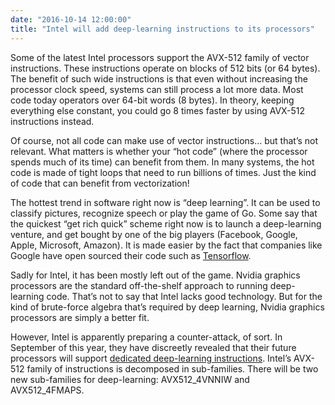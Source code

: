 ```yaml
---
date: "2016-10-14 12:00:00"
title: "Intel will add deep-learning instructions to its processors"
---
```




Some of the latest Intel processors support the AVX-512 family of vector instructions. These instructions operate on blocks of 512 bits (or 64 bytes). The benefit of such wide instructions is that even without increasing the processor clock speed, systems can still process a lot more data. Most code today operators over 64-bit words (8 bytes). In theory, keeping everything else constant, you could go 8 times faster by using AVX-512 instructions instead. 

Of course, not all code can make use of vector instructions&hellip; but that&rsquo;s not relevant. What matters is whether your &ldquo;hot code&rdquo; (where the processor spends much of its time) can benefit from them. In many systems, the hot code is made of tight loops that need to run billions of times. Just the kind of code that can benefit from vectorization!

The hottest trend in software right now is &ldquo;deep learning&rdquo;. It can be used to classify pictures, recognize speech or play the game of Go. Some say that the quickest &ldquo;get rich quick&rdquo; scheme right now is to launch a deep-learning venture, and get bought by one of the big players (Facebook, Google, Apple, Microsoft, Amazon). It is made easier by the fact that companies like Google have open sourced their code such as [Tensorflow](https://github.com/tensorflow/).

Sadly for Intel, it has been mostly left out of the game. Nvidia graphics processors are the standard off-the-shelf approach to running deep-learning code. That&rsquo;s not to say that Intel lacks good technology. But for the kind of brute-force algebra that&rsquo;s required by deep learning, Nvidia graphics processors are simply a better fit.

However, Intel is apparently preparing a counter-attack, of sort. In September of this year, they have discreetly revealed that their future processors will support [dedicated deep-learning instructions](https://software.intel.com/sites/default/files/managed/69/78/319433-025.pdf). Intel&rsquo;s AVX-512 family of instructions is decomposed in sub-families. There will be two new sub-families for deep-learning: AVX512_4VNNIW and AVX512_4FMAPS.

